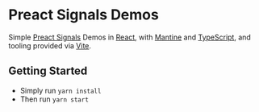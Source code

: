 # Preact Signals Demos
Simple [Preact Signals](https://preactjs.com/guide/v10/signals) Demos in [React](https://reactjs.org/), with [Mantine](https://mantine.dev/) and [TypeScript](https://www.typescriptlang.org/), and tooling provided via [Vite](https://vitejs.dev/).

## Getting Started
- Simply run `yarn install`
- Then run `yarn start`

